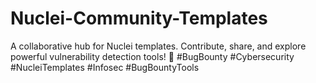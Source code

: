 # Nuclei-Community-Templates
A collaborative hub for Nuclei templates. Contribute, share, and explore powerful vulnerability detection tools! 🚀 #BugBounty #Cybersecurity #NucleiTemplates #Infosec #BugBountyTools
